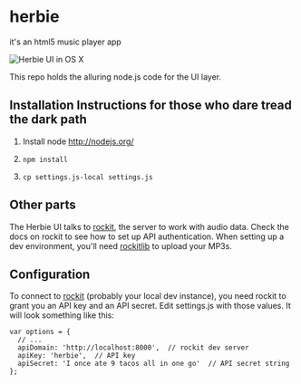 # herbie

it's an html5 music player app

![Herbie UI in OS X](http://f.cl.ly/items/3Z3V1o112u1v3P0c1H1w/herbie-ui.png)

This repo holds the alluring node.js code for the UI layer.

## Installation Instructions for those who dare tread the dark path

1. Install node http://nodejs.org/

2. `npm install`

3. `cp settings.js-local settings.js`

## Other parts

The Herbie UI talks to
[rockit](https://github.com/kumar303/rockit), the server to work
with audio data. Check the docs on rockit to see how to set up API
authentication. When setting up a dev environment, you'll need
[rockitlib](https://github.com/kumar303/rockitlib) to
upload your MP3s.

## Configuration

To connect to
[rockit](https://github.com/kumar303/rockit)
(probably your local dev instance), you need rockit to grant you an API key and
an API secret. Edit settings.js with those values. It will look something
like this:

    var options = {
      // ...
      apiDomain: 'http://localhost:8000',  // rockit dev server
      apiKey: 'herbie',  // API key
      apiSecret: 'I once ate 9 tacos all in one go'  // API secret string
    };

